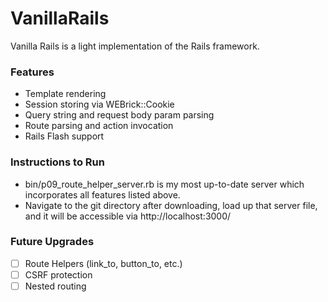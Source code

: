 # VanillaRails
Vanilla Rails is a light implementation of the Rails framework.

### Features
* Template rendering
* Session storing via WEBrick::Cookie
* Query string and request body param parsing
* Route parsing and action invocation
* Rails Flash support

### Instructions to Run
* bin/p09_route_helper_server.rb is my most up-to-date server which incorporates all features listed above.
* Navigate to the git directory after downloading, load up that server file, and it will be accessible via http://localhost:3000/

### Future Upgrades
- [ ] Route Helpers (link_to, button_to, etc.)
- [ ] CSRF protection
- [ ] Nested routing
